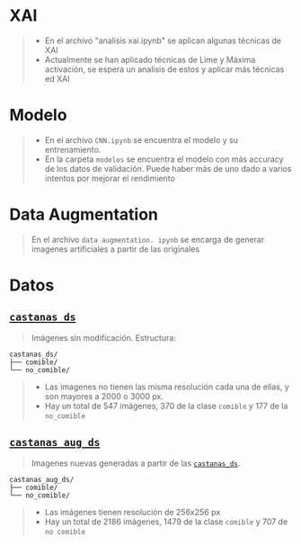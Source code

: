 # XAI
> * En el archivo "analisis xai.ipynb" 
se aplican algunas técnicas de XAI
> * Actualmente se han aplicado 
técnicas de Lime y Máxima activación, 
se espera un analisis de estos y 
aplicar más técnicas ed XAI

# Modelo
> * En el archivo `CNN.ipynb` se 
encuentra el modelo y su 
entrenamiento.
> * En la carpeta `modelos` se 
encuentra el modelo con más accuracy 
de los datos de validación. Puede 
haber más de uno dado a varios 
intentos por mejorar el rendimiento

# Data Augmentation
> En el archivo `data augmentation.
ipynb` se encarga de generar imagenes
artificiales a partir de las 
originales

# Datos
## [`castanas_ds`](https://github.com/Axoluther/castanas-xai/tree/main/castanas_ds)
> Imágenes sin modificación. Estructura:
```
castanas_ds/
├── comible/
└── no_comible/
```
> * Las imagenes no tienen las misma resolución cada una de ellas, y son mayores a 2000 o 3000 px.
> * Hay un total de 547 imágenes, 370 de la clase `comible` y 177 de la `no_comible`

## [`castanas_aug_ds`](https://github.com/Axoluther/castanas-xai/tree/main/castanas_aug_ds)
> Imagenes nuevas generadas a partir de las [`castanas_ds`](https://github.com/Axoluther/castanas-xai/tree/main/castanas_ds).
```
castanas_aug_ds/
├── comible/
└── no_comible/
```
> * Las imágenes tienen resolución de 256x256 px
> * Hay un total de 2186 imágenes, 1479 de la clase `comible` y 707 de `no comible`
